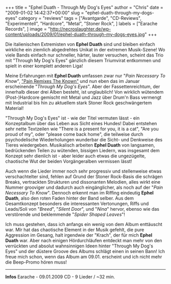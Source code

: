 +++
title = "Ephel Duath - Through My Dog's Eyes"
author = "Chris"
date = "2009-01-02 14:42:37+00:00"
slug = "ephel-duath-through-my-dogs-eyes"
category = "reviews"
tags = ["Avantgarde", "CD-Reviews", "Experimentell", "Hardcore", "Metal", "Stoner Rock", ]
labels = ["Earache Records", ]
image = "http://necroslaughter.de/wp-content/uploads/2009/01/ephel-duath-through-my-dogs-eyes.jpg"
+++


Die italienischen Extremisten von **Ephel Duath** sind und bleiben einfach wirkliche ein ziemlich abgedrehtes Unikat in der extremen Musik-Szene! Wo viele Bands einfach nur schneller, härter, lauter versuchen, scheint das Trio mit "Through My Dog's Eyes" gänzlich diesem Triumvirat entkommen und spielt in einer komplett anderen Liga!

Meine Erfahrungen mit **Ephel Duath** umfassen zwar nur "_Pain Necessary To Know_", <a href="http://necroslaughter.de/2008/09/ephel-duath-pain-remixes-the-known/">"Pain Remixes The Known"</a> und nun eben das im Januar erscheinende "_Through My Dog's Eyes_". Aber der Fassettenreichtum, der innerhalb dieser drei Alben besteht, ist unglaublich! Von wirklich wütendem (Post-)Hardcore gemischt mit Metal und Jazz über Drum'n Bass vermengt mit Industrial bis hin zu aktuellem stark Stoner Rock geschwängertem Material!

"Through My Dog's Eyes" ist - wie der Titel vermuten lässt - ein Konzeptalbum über das Leben aus Sicht eines Hundes! Dabei entstehen sehr nette Textzeilen wie "There is a present for you, it is a cat", "Are you proud of my", oder "please come back home", die teilweise durch psychodelische Wiederholungen wunderbar die Sicht- und Denkweise des Tieres wiedergeben. Musikalisch arbeiten **Ephel Duath** von langsamen, bedrückenden Teilen zu wütenden, bissigen Liedern, was insgesamt dem Konzept sehr dienlich ist - aber leider auch etwas die ungezügelte, chaotische Wut der beiden Vorgängeralben vermissen lässt!

Auch wenn die Lieder immer noch sehr progressiv und stellenweise etwas verschachtelter sind, fehlen auf Grund der Stoner Rock-Basis die schrägen Breaks, vertrackten Strukturen und dissonanten Melodien, alles wirkt eine Nummer grooviger und dadurch auch eingänglicher, als noch auf der "_Pain Necessary To Know_". Dennoch erkennt man im Riffing eindeutig **Ephel Duath**, also den roten Faden hinter der Band selber.
Aus dem Gesamtkonzept besonders die interessanten Vertonungen, Riffs und Leads/Soli von "_Breed_", "_Silent Door_", und "_Nina_" hervor, ebenso wie das verstörende und beklemmende "_Spider Shaped Leaves_"!

Ich muss gestehen, dass ich anfangs ein wenig von dem Album enttäuscht war. MIr hat das chaotische Element in der Musik gefehlt, die pure Aggression im Gesang, halt irgendwie der "Krach", der für mich **Ephel Duath** war. Aber nach einigen Hördurchläufen entdeckt man mehr von den verrückten und absolut wahnsinnigen Ideen hinter "Through My Dog's Eyes" und der düstere Groove des Albums schlägt einen in seinen Bann! Ich freue mich schon, wenn das Album am 09.01. erscheint und ich nicht mehr die Beep-Promo hören muss!





---
**Infos**
Earache - 09.01.2009
CD - 9 Lieder / ~32 min.
